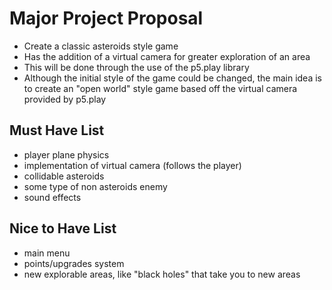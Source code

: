 # Major Project Proposal

- Create a classic asteroids style game
- Has the addition of a virtual camera for greater exploration of an area
- This will be done through the use of the p5.play library
- Although the initial style of the game could be changed, the main idea is to create an "open world" style game based off the virtual camera provided by p5.play

## Must Have List

- player plane physics
- implementation of virtual camera (follows the player)
- collidable asteroids
- some type of non asteroids enemy
- sound effects

## Nice to Have List

- main menu
- points/upgrades system
- new explorable areas, like "black holes" that take you to new areas
